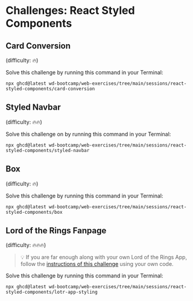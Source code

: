 # Challenges: React Styled Components

## Card Conversion

(difficulty: 🔥)

Solve this challenge by running this command in your Terminal:

```
npx ghcd@latest wd-bootcamp/web-exercises/tree/main/sessions/react-styled-components/card-conversion
```

## Styled Navbar

(difficulty: 🔥🔥)

Solve this challenge on by running this command in your Terminal:

```
npx ghcd@latest wd-bootcamp/web-exercises/tree/main/sessions/react-styled-components/styled-navbar
```

## Box

(difficulty: 🔥)

Solve this challenge by running this command in your Terminal:

```
npx ghcd@latest wd-bootcamp/web-exercises/tree/main/sessions/react-styled-components/box
```

## Lord of the Rings Fanpage

(difficulty: 🔥🔥🔥)

> 💡 If you are far enough along with your own Lord of the Rings App, follow the
> [instructions of this challenge](https://github.com/wd-bootcamp/web-exercises/tree/main/sessions/react-styled-components/lotr-app-styling?file=/README.md)
> using your own code.

Solve this challenge by running this command in your Terminal:

```
npx ghcd@latest wd-bootcamp/web-exercises/tree/main/sessions/react-styled-components/lotr-app-styling
```
